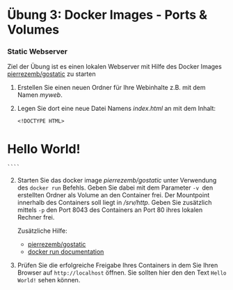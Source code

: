 # Übung 3: Docker Images - Ports & Volumes


### Static Webserver
Ziel der Übung ist es einen lokalen Webserver mit Hilfe des Docker Images [pierrezemb/gostatic](https://hub.docker.com/r/pierrezemb/gostatic/) zu starten 


1. Erstellen Sie einen neuen Ordner für Ihre Webinhalte z.B. mit dem Namen *myweb*.
2. Legen Sie dort eine neue Datei Namens *index.html* an mit dem Inhalt:

	````
	<!DOCTYPE HTML>
<html>
  <head>
    <title>My Website</title>
  </head>
  <body>
    <h1>Hello World!</h1>
  </body>
</html>

	````
2. Starten Sie das docker image *pierrezemb/gostatic* unter Verwendung des `docker run` Befehls. Geben Sie dabei mit dem Parameter `-v `den erstellten Ordner als Volume an den Container frei. Der Mountpoint innerhalb des Containers soll liegt in */srv/http*. Geben Sie zusätzlich mittels `-p` den Port 8043 des Containers an Port 80 ihres lokalen Rechner frei.

	Zusätzliche Hilfe:
	
	* [pierrezemb/gostatic](https://hub.docker.com/r/pierrezemb/gostatic/)
	* [docker run documentation](https://docs.docker.com/engine/reference/run/)

3. Prüfen Sie die erfolgreiche Freigabe Ihres Containers in dem Sie Ihren Browser auf `http://localhost` öffnen. Sie sollten hier den den Text `Hello World!` sehen können.

